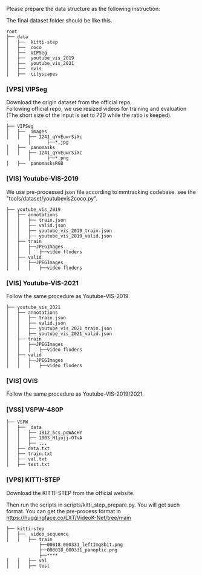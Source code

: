 Please prepare the data structure as the following instruction:

The final dataset folder should be like this. 
```
root 
├── data
│   ├──  kitti-step
│   ├──  coco
│   ├──  VIPSeg
│   ├──  youtube_vis_2019
│   ├──  youtube_vis_2021
│   ├──  ovis
│   ├──  cityscapes
```


### [VPS] VIPSeg

Download the origin dataset from the official repo.\
Following official repo, we use resized videos for training and evaluation (The short size of the input is set to 720 while the ratio is keeped).

```
├── VIPSeg
│   ├──  images
│   │   ├── 1241_qYvEuwrSiXc
        │      ├──*.jpg
│   ├──  panomasks 
│   │   ├── 1241_qYvEuwrSiXc
        │      ├──*.png
│   ├──  panomasksRGB 
```



### [VIS] Youtube-VIS-2019
We use pre-processed json file according to mmtracking codebase.
see the "tools/dataset/youtubevis2coco.py".

```
├── youtube_vis_2019
│   ├── annotations
│   │   ├── train.json
│   │   ├── valid.json
│   │   ├── youtube_vis_2019_train.json
│   │   ├── youtube_vis_2019_valid.json
│   ├── train
│   │   ├──JPEGImages
│   │   │   ├──video floders
│   ├── valid
│   │   ├──JPEGImages
│   │   │   ├──video floders
```


### [VIS] Youtube-VIS-2021

Follow the same procedure as Youtube-VIS-2019.

```
├── youtube_vis_2021
│   ├── annotations
│   │   ├── train.json
│   │   ├── valid.json
│   │   ├── youtube_vis_2021_train.json
│   │   ├── youtube_vis_2021_valid.json
│   ├── train
│   │   ├──JPEGImages
│   │   │   ├──video floders
│   ├── valid
│   │   ├──JPEGImages
│   │   │   ├──video floders
```

### [VIS] OVIS

Follow the same procedure as Youtube-VIS-2019/2021.


### [VSS] VSPW-480P

```
├── VSPW
│   ├──  data
│   │   ├── 1812_5cs_pqWAcHY
│   │   ├── 1803_H1jujj-OTvA       
│   │   ├── ...
│   ├── data.txt
│   ├── train.txt
│   ├── val.txt
│   ├── test.txt
```

### [VPS] KITTI-STEP

Download the KITTI-STEP from the official website. 

Then run the scripts in scripts/kitti_step_prepare.py.
You will get such format.
You can get the pre-process format in https://huggingface.co/LXT/VideoK-Net/tree/main

```
├── kitti-step
│   ├──  video_sequence
│   │   ├── train
            ├──00018_000331_leftImg8bit.png
            ├──000018_000331_panoptic.png
            ├──****
│   │   ├── val
│   │   ├── test 
```


